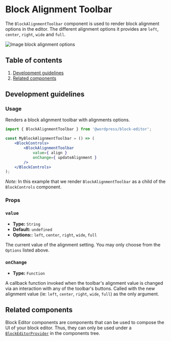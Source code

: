 # Block Alignment Toolbar

The `BlockAlignmentToolbar` component is used to render block alignment options in the editor. The different alignment options it provides are `left`, `center`, `right`, `wide` and `full`.

![Image block alignment options](https://make.wordpress.org/core/files/2020/09/image-block-alignment-options.png)

## Table of contents

1. [Development guidelines](#development-guidelines)
2. [Related components](#related-components)

## Development guidelines

### Usage

Renders a block alignment toolbar with alignments options.

```jsx
import { BlockAlignmentToolbar } from '@wordpress/block-editor';

const MyBlockAlignmentToolbar = () => (
	<BlockControls>
        <BlockAlignmentToolbar 
            value={ align }
            onChange={ updateAlignment } 
        />
	</BlockControls>
);
```

_Note:_ In this example that we render `BlockAlignmentToolbar` as a child of the `BlockControls` component.

### Props

### `value`

-   **Type:** `String`
-   **Default:** `undefined`
-   **Options:**: `left`, `center`, `right`, `wide`, `full`

The current value of the alignment setting. You may only choose from the `Options` listed above.

### `onChange`

-   **Type:** `Function`

A callback function invoked when the toolbar's alignment value is changed via an interaction with any of the toolbar's buttons. Called with the new alignment value (ie: `left`, `center`, `right`, `wide`, `full`) as the only argument.

## Related components

Block Editor components are components that can be used to compose the UI of your block editor. Thus, they can only be used under a [`BlockEditorProvider`](https://github.com/WordPress/gutenberg/blob/master/packages/block-editor/src/components/provider/README.md) in the components tree.
